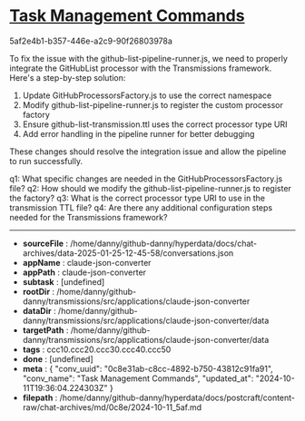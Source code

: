 # [Task Management Commands](https://claude.ai/chat/0c8e31ab-c8cc-4892-b750-43812c91fa91)

5af2e4b1-b357-446e-a2c9-90f26803978a

 To fix the issue with the github-list-pipeline-runner.js, we need to properly integrate the GitHubList processor with the Transmissions framework. Here's a step-by-step solution:

1. Update GitHubProcessorsFactory.js to use the correct namespace
2. Modify github-list-pipeline-runner.js to register the custom processor factory
3. Ensure github-list-transmission.ttl uses the correct processor type URI
4. Add error handling in the pipeline runner for better debugging

These changes should resolve the integration issue and allow the pipeline to run successfully.

q1: What specific changes are needed in the GitHubProcessorsFactory.js file?
q2: How should we modify the github-list-pipeline-runner.js to register the factory?
q3: What is the correct processor type URI to use in the transmission TTL file?
q4: Are there any additional configuration steps needed for the Transmissions framework?

---

* **sourceFile** : /home/danny/github-danny/hyperdata/docs/chat-archives/data-2025-01-25-12-45-58/conversations.json
* **appName** : claude-json-converter
* **appPath** : claude-json-converter
* **subtask** : [undefined]
* **rootDir** : /home/danny/github-danny/transmissions/src/applications/claude-json-converter
* **dataDir** : /home/danny/github-danny/transmissions/src/applications/claude-json-converter/data
* **targetPath** : /home/danny/github-danny/transmissions/src/applications/claude-json-converter/data
* **tags** : ccc10.ccc20.ccc30.ccc40.ccc50
* **done** : [undefined]
* **meta** : {
  "conv_uuid": "0c8e31ab-c8cc-4892-b750-43812c91fa91",
  "conv_name": "Task Management Commands",
  "updated_at": "2024-10-11T19:36:04.224303Z"
}
* **filepath** : /home/danny/github-danny/hyperdata/docs/postcraft/content-raw/chat-archives/md/0c8e/2024-10-11_5af.md